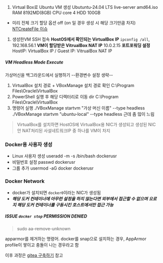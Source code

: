 1. Virtual Box로 Ubuntu VM 생성
Ubutuntu-24.04 LTS live-server amd64.iso
RAM 8192MD(8GB)
CPU core 4
HDD 100GB
- 미리 전체 크기 할당 옵션 off (on 일 경우 생성 시 해당 크기만큼 차지)
[NTCreateFile 이슈](https://m.blog.naver.com/jrkim/221522494580)

1. 생성한VM SSH 접속
**HostOS에서 확인되는 VirtualBox IP**
`ipconfig /all`, 192.168.56.1
**VM이 할당받은 VitrualBox NAT IP**
10.0.2.15
**포트포워딩 설정**
HostIP: VirtualBox IP / Guest IP: VitrualBox NAT IP

##### VM Headless Mode Execute
가상머신을 백그라운드에서 실행하기
--환경변수 설정 생략--
1. VirtualBox 설치 경로 + VBoxManage 설치 경로 확인
	C:\Program Files\Oracle\VirtualBox
2. PowerShell 실행 후 해당 디렉터리로 이동
	dir C:\Program Files\Oracle\VirtualBox
3. 명령어 실행
	./VBoxManage startvm "가상 머신 이름" --type headless
	./VBoxManage startvm "ubuntu-local" --type headless
근데 좀 많이 느림

> VirtualBox를 설치하면 HostOS에 VirtualBox용 NIC가 생성되고 생성된 NIC 안 NAT처리된 사설네트워크IP 중 하나를 VM이 차지

### Docker용 사용자 생성
- Linux 사용자 생성
useradd -m -s /bin/bash dockerusr
- 비밀번호 설정
passwd dockerusr
- 그룹 추가
usermod -aG docker dockerusr

### Docker Network
- docker가 설치되면 `docker0`이라는 NIC가 생성됨
- _**해당 도커 컨테이너에 아무런 설정을 하지 않는다면 외부에서 접근할 수 없으며 오로지 해당 도커 컨테이너를 구동시킨 호스트에서만 접근 가능**_

##### ISSUE `docker stop` PERMISSION DENIED
> sudo aa-remove-unknown

apparmor를 제거하는 명령어.
docker를 snap으로 설치하는 경우, AppArmor profile이 쌓이고 충돌이 나는 경우라고 함

이후 과정은 [gitea 구축하기](https://medium.com/@dudwls96/gitea-runner-%ED%86%B5%ED%95%9C-gitea-actions-%EA%B5%AC%EC%84%B1%ED%95%98%EA%B8%B0-9f7f7544ee8e) 참고

